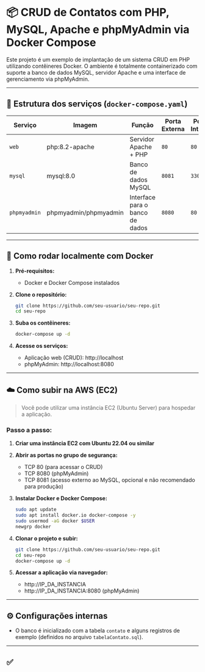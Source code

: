 
# 📦 CRUD de Contatos com PHP, MySQL, Apache e phpMyAdmin via Docker Compose

Este projeto é um exemplo de implantação de um sistema CRUD em PHP utilizando contêineres Docker. O ambiente é totalmente containerizado com suporte a banco de dados MySQL, servidor Apache e uma interface de gerenciamento via phpMyAdmin.

---

## 📁 Estrutura dos serviços (`docker-compose.yaml`)

| Serviço       | Imagem                  | Função                               | Porta Externa | Porta Interna |
|---------------|-------------------------|--------------------------------------|---------------|----------------|
| `web`         | php:8.2-apache          | Servidor Apache + PHP                | `80`          | `80`           |
| `mysql`       | mysql:8.0               | Banco de dados MySQL                 | `8081`        | `3306`         |
| `phpmyadmin`  | phpmyadmin/phpmyadmin   | Interface para o banco de dados      | `8080`        | `80`           |

---

## 🚀 Como rodar localmente com Docker

1. **Pré-requisitos:**
   - Docker e Docker Compose instalados

2. **Clone o repositório:**
   ```bash
   git clone https://github.com/seu-usuario/seu-repo.git
   cd seu-repo
   ```

3. **Suba os contêineres:**
   ```bash
   docker-compose up -d
   ```

4. **Acesse os serviços:**
   - Aplicação web (CRUD): http://localhost
   - phpMyAdmin: http://localhost:8080  
---

## ☁️ Como subir na AWS (EC2)

> Você pode utilizar uma instância EC2 (Ubuntu Server) para hospedar a aplicação.

### Passo a passo:

1. **Criar uma instância EC2 com Ubuntu 22.04 ou similar**
2. **Abrir as portas no grupo de segurança:**
   - TCP 80 (para acessar o CRUD)
   - TCP 8080 (phpMyAdmin)
   - TCP 8081 (acesso externo ao MySQL, opcional e não recomendado para produção)

3. **Instalar Docker e Docker Compose:**
   ```bash
   sudo apt update
   sudo apt install docker.io docker-compose -y
   sudo usermod -aG docker $USER
   newgrp docker
   ```

4. **Clonar o projeto e subir:**
   ```bash
   git clone https://github.com/seu-usuario/seu-repo.git
   cd seu-repo
   docker-compose up -d
   ```

5. **Acessar a aplicação via navegador:**
   - http://IP_DA_INSTANCIA
   - http://IP_DA_INSTANCIA:8080 (phpMyAdmin)

---

## ⚙️ Configurações internas

- O banco é inicializado com a tabela `contato` e alguns registros de exemplo (definidos no arquivo `tabelaContato.sql`).

---

## ✅

